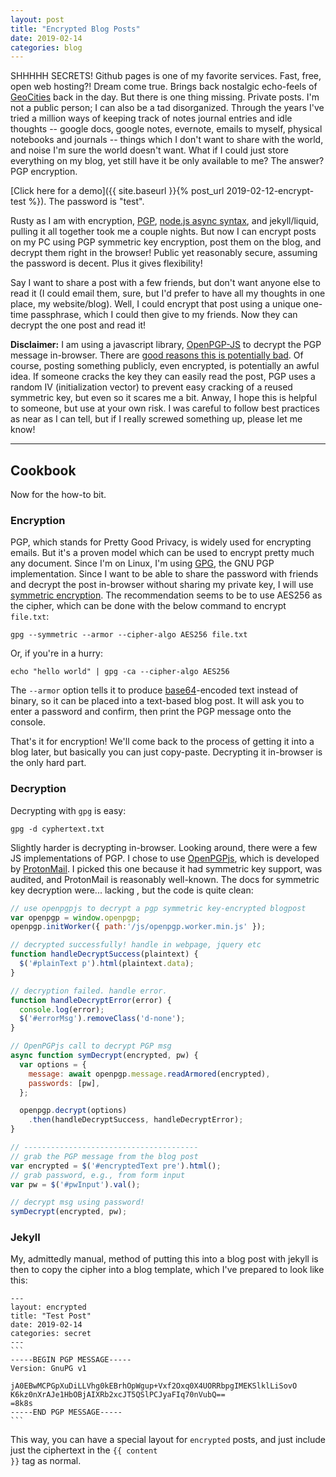 ```yaml
---
layout: post
title: "Encrypted Blog Posts"
date: 2019-02-14
categories: blog 
---
```

SHHHHH SECRETS! Github pages is one of my favorite services. Fast, free, open web hosting?! Dream come true. Brings back nostalgic echo-feels of [GeoCities](https://en.wikipedia.org/wiki/Yahoo!_GeoCities) back in the day. But there is one thing missing. Private posts. I'm not a public person; I can also be a tad disorganized. Through the years I've tried a million ways of keeping track of notes journal entries and idle thoughts -- google docs, google notes, evernote, emails to myself, physical notebooks and journals -- things which I don't want to share with the world, and noise I'm sure the world doesn't want. What if I could just store everything on my blog, yet still have it be only available to me? The answer? PGP encryption.

[Click here for a demo]({{ site.baseurl }}{% post_url 2019-02-12-encrypt-test %}). The password is "test".

Rusty as I am with encryption, [PGP](https://users.ece.cmu.edu/~adrian/630-f04/PGP-intro.html), [node.js async syntax](https://thecodebarbarian.com/80-20-guide-to-async-await-in-node.js.html), and jekyll/liquid, pulling it all together took me a couple nights. But now I can encrypt posts on my PC using PGP symmetric key encryption, post them on the blog, and decrypt them right in the browser! Public yet reasonably secure, assuming the password is decent. Plus it gives flexibility!

Say I want to share a post with a few friends, but don't want anyone else to read it (I could email them, sure, but I'd prefer to have all my thoughts in one place, my website/blog). Well, I could encrypt that post using a unique one-time passphrase, which I could then give to my friends. Now they can decrypt the one post and read it! 

**Disclaimer:** I am using a javascript library, [OpenPGP-JS](https://github.com/openpgpjs/openpgpjs) to decrypt the PGP message in-browser. There are [good reasons this is potentially bad](https://www.nccgroup.trust/us/about-us/newsroom-and-events/blog/2011/august/javascript-cryptography-considered-harmful/). 
Of course, posting something publicly, even encrypted, is potentially an awful idea.
If someone cracks the key they can easily read the post, PGP uses a random IV (initialization vector) to prevent easy cracking of a reused symmetric key, but even so it scares me a bit.
Anway, I hope this is helpful to someone, but use at your own risk. 
I was careful to follow best practices as near as I can tell, but if I really screwed something up, please let me know!

---

## Cookbook

Now for the how-to bit.

### Encryption
PGP, which stands for Pretty Good Privacy, is widely used for encrypting emails. But it's a proven model which can be used to encrypt pretty much any document. Since I'm on Linux, I'm using [GPG](https://www.gnupg.org/gph/en/manual/x110.html), the GNU PGP implementation. 
Since I want to be able to share the password with friends and decrypt the post in-browser without sharing my private key, I will use [symmetric encryption](https://www.tutonics.com/2012/11/gpg-encryption-guide-part-4-symmetric.html). The recommendation seems to be to use AES256 as the cipher, which can be done with the below command to encrypt `file.txt`:

```terminal
gpg --symmetric --armor --cipher-algo AES256 file.txt
```
Or, if you're in a hurry:
```terminal
echo "hello world" | gpg -ca --cipher-algo AES256
```

The `--armor` option tells it to produce [base64](https://en.wikipedia.org/wiki/Base64)-encoded text instead of binary, so it can be placed into a text-based blog post. It will ask you to enter a password and confirm, then print the PGP message onto the console. 

That's it for encryption! We'll come back to the process of getting it into a blog later, but basically you can just copy-paste. Decrypting it in-browser is the only hard part.

### Decryption

Decrypting with `gpg` is easy:
```terminal
gpg -d cyphertext.txt
```

Slightly harder is decrypting in-browser.
Looking around, there were a few JS implementations of PGP. 
I chose to use [OpenPGPjs](https://github.com/openpgpjs/openpgpjs), which is developed by [ProtonMail](https://protonmail.com/blog/openpgpjs-email-encryption/). 
I picked this one because it had symmetric key support, was audited, and ProtonMail is reasonably well-known.
The docs for symmetric key decryption were... lacking , but the code is quite clean:

```javascript
// use openpgpjs to decrypt a pgp symmetric key-encrypted blogpost
var openpgp = window.openpgp;
openpgp.initWorker({ path:'/js/openpgp.worker.min.js' });

// decrypted successfully! handle in webpage, jquery etc
function handleDecryptSuccess(plaintext) {
  $('#plainText p').html(plaintext.data);
}

// decryption failed. handle error.
function handleDecryptError(error) {
  console.log(error);
  $('#errorMsg').removeClass('d-none');
}

// OpenPGPjs call to decrypt PGP msg
async function symDecrypt(encrypted, pw) {
  var options = {
    message: await openpgp.message.readArmored(encrypted),
    passwords: [pw],
  };

  openpgp.decrypt(options)
    .then(handleDecryptSuccess, handleDecryptError);
}

// ---------------------------------------
// grab the PGP message from the blog post
var encrypted = $('#encryptedText pre').html();
// grab password, e.g., from form input
var pw = $('#pwInput').val();

// decrypt msg using password!
symDecrypt(encrypted, pw);
```

### Jekyll
My, admittedly manual, method of putting this into a blog post with jekyll is then to copy the cipher into a blog template, which I've prepared to look like this: 

````
---
layout: encrypted
title: "Test Post"
date: 2019-02-14
categories: secret
---
```
-----BEGIN PGP MESSAGE-----
Version: GnuPG v1

jA0EBwMCPGpXuDiLLVhg0kEBrhOpWgup+Vxf2Oxq0X4UORRbpgIMEKSlklLiSovO
K6kz0nXrAJe1HbOBjAIXRb2xcJT5QSlPCJyaFIq70nVubQ==
=8k8s
-----END PGP MESSAGE-----
```
````
This way, you can have a special layout for `encrypted` posts, and just include just the ciphertext in the <code>&#123;&#123; content &#125;&#125;</code> tag as normal.

